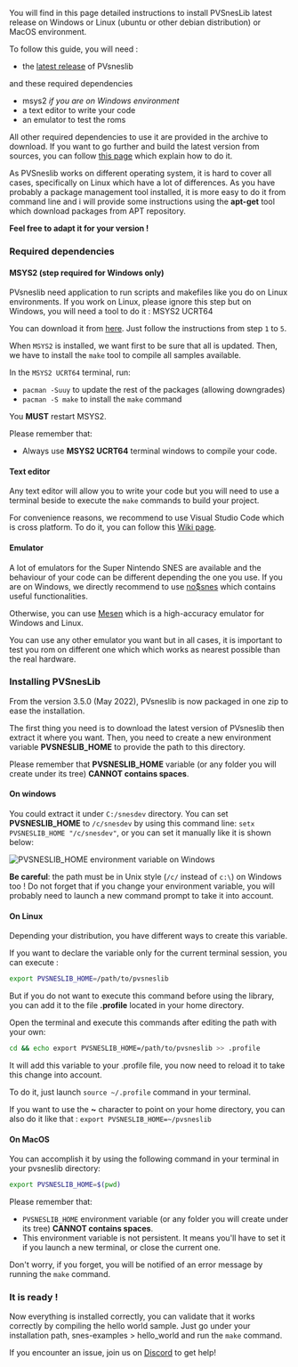 You will find in this page detailed instructions to install PVSnesLib latest release on Windows or Linux (ubuntu or other debian distribution) or MacOS environment.

To follow this guide, you will need :

- the [latest release](https://github.com/alekmaul/pvsneslib/releases/latest) of PVsneslib

and these required dependencies

- msys2 _if you are on Windows environment_
- a text editor to write your code
- an emulator to test the roms

All other required dependencies to use it are provided in the archive to download.
If you want to go further and build the latest version from sources, you can follow [this page](https://github.com/alekmaul/pvsneslib/wiki/Compiling-from-sources) which explain how to do it.

As PVSneslib works on different operating system, it is hard to cover all cases, specifically on Linux which have a lot of differences.
As you have probably a package management tool installed, it is more easy to do it from command line and i will provide some instructions using the **apt-get** tool which download packages from APT repository.

**Feel free to adapt it for your version !**


### Required dependencies

#### MSYS2 (step required for Windows only)

PVsneslib need application to run scripts and makefiles like you do on Linux environments.
If you work on Linux, please ignore this step but on Windows, you will need a tool to do it : MSYS2 UCRT64

You can download it from [here](https://www.msys2.org/#installation). Just follow the instructions from step `1` to `5`.

When `MSYS2` is installed, we want first to be sure that all is updated.
Then, we have to install the `make` tool to compile all samples available.

In the `MSYS2 UCRT64` terminal, run:

- `pacman -Suuy` to update the rest of the packages (allowing downgrades)
- `pacman -S make` to install the `make` command

You **MUST** restart MSYS2.

Please remember that:

- Always use **MSYS2 UCRT64** terminal windows to compile your code.


#### Text editor

Any text editor will allow you to write your code but you will need to use a terminal beside to execute the `make` commands to build your project.

For convenience reasons, we recommend to use Visual Studio Code which is cross platform. To do it, you can follow this [Wiki page](https://github.com/alekmaul/pvsneslib/wiki/PVSneslib-and-Visual-Studio-Code).

#### Emulator

A lot of emulators for the Super Nintendo SNES are available and the behaviour of your code can be different depending the one you use.
If you are on Windows, we directly recommend to use [no$snes](https://problemkaputt.de/sns.htm) which contains useful functionalities.

Otherwise, you can use [Mesen](https://www.mesen.ca/) which is a high-accuracy emulator for Windows and Linux.

You can use any other emulator you want but in all cases, it is important to test you rom on different one which which works as nearest possible than the real hardware.

### Installing PVSnesLib

From the version 3.5.0 (May 2022), PVsneslib is now packaged in one zip to ease the installation.

The first thing you need is to download the latest version of PVsneslib then extract it where you want.
Then, you need to create a new environment variable **PVSNESLIB_HOME** to provide the path to this directory.

Please remember that **PVSNESLIB_HOME** variable (or any folder you will create under its tree) **CANNOT contains spaces**.

#### On windows

You could extract it under `C:/snesdev` directory.
You can set **PVSNESLIB_HOME** to `/c/snesdev` by using this command line: `setx PVSNESLIB_HOME "/c/snesdev"`, or you can set it manually like it is shown below:

![PVSNESLIB_HOME environment variable on Windows](https://user-images.githubusercontent.com/48180545/170839914-f5f21198-2df9-4190-ae72-ee459c4bc790.png)

**Be careful**: the path must be in Unix style (`/c/` instead of `c:\`) on Windows too ! Do not forget that if you change your environment variable, you will probably need to launch a new command prompt to take it into account.


#### On Linux

Depending your distribution, you have different ways to create this variable.

If you want to declare the variable only for the current terminal session, you can execute :
```bash
export PVSNESLIB_HOME=/path/to/pvsneslib
```

But if you do not want to execute this command before using the library, you can add it to the file **.profile** located in your home directory.

Open the terminal and execute this commands after editing the path with your own:

```bash
cd && echo export PVSNESLIB_HOME=/path/to/pvsneslib >> .profile
```

It will add this variable to your .profile file, you now need to reload it to take this change into account.

To do it, just launch `source ~/.profile` command in your terminal.

If you want to use the **~** character to point on your home directory, you can also do it like that : `export PVSNESLIB_HOME=~/pvsneslib`

#### On MacOS

You can accomplish it by using the following command in your terminal in your pvsneslib directory:

```bash
export PVSNESLIB_HOME=$(pwd)
```

Please remember that:

- `PVSNESLIB_HOME` environment variable (or any folder you will create under its tree) **CANNOT contains spaces**.
- This environment variable is not persistent. It means you'll have to set it if you launch a new terminal, or close the current one.

Don't worry, if you forget, you will be notified of an error message by running the `make` command.

### It is ready !


Now everything is installed correctly, you can validate that it works correctly by compiling the hello world sample. Just go under your installation path, snes-examples > hello_world and run the `make` command.


If you encounter an issue, join us on [Discord](https://discord.gg/DzEFnhB) to get help!
